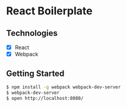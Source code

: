# React Boilerplate

## Technologies

* [x] React
* [x] Webpack

## Getting Started

```sh
$ npm install -g webpack webpack-dev-server
$ webpack-dev-server
$ open http://localhost:8080/
```
